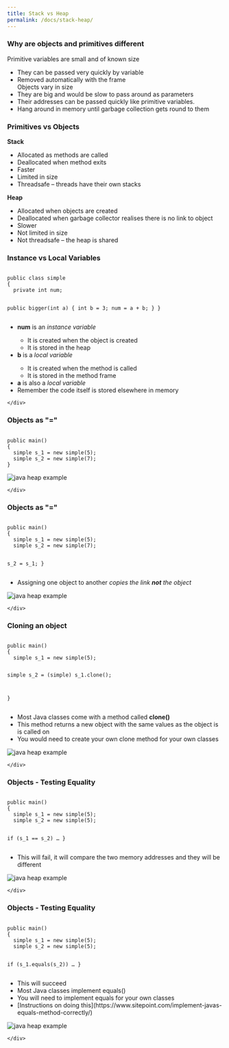 ```yaml
---
title: Stack vs Heap
permalink: /docs/stack-heap/
---
```




### Why are objects and primitives different
Primitive variables are small and of known size  
* They can be passed very quickly by variable  
* Removed automatically with the frame  
Objects vary in size  
* They are big and would be slow to pass around as parameters  
* Their addresses can be passed quickly like primitive variables.  
* Hang around in memory until garbage collection gets round to them  


### Primitives vs Objects
<div class="row">
    <div class="col-md-6">
<b>Stack</b>
<ul>
<li>Allocated as methods are called</li>
<li>Deallocated when method exits</li>
<li>Faster</li>
<li>Limited in size</li>
<li>Threadsafe – threads have their own stacks</li>
</ul>
    </div>
    <div class="col-md-6">
    <b>Heap</b>
<ul>
<li>Allocated when objects are created</li>
<li>Deallocated when garbage collector realises there is no link to object</li>
<li>Slower</li>
<li>Not limited in size</li>
<li>Not threadsafe – the heap is shared</li>
</ul>
    </div>
</div>


### Instance vs Local Variables
<div class="row">
    <div class="col-md-6">
            <pre><code class="language-java">
public class simple
{
  private int num;

  public bigger(int a) 
  { 
    int b = 3;
    num = a + b; 
  }
}
</code></pre>
    </div>
    <div class="col-md-6">
<ul>
<li><b>num</b> is an <i>instance variable</i></li>
<ul>
<li>It is created when the object is created </li>
<li>It is stored in the heap</li>
</ul>
<li><b>b</b> is a <i>local variable</i></li>
<ul>
<li>It is created when the method is called</li>
<li>It is stored in the method frame</li>
</ul>
<li><b>a</b> is also a <i>local variable</i></li>
<li>Remember the code itself is stored elsewhere in memory</li>
</ul>

    </div>
</div>


### Objects as "="
<div class="row">
    <div class="col-md-6">
            <pre><code class="language-java">
public main()
{
  simple s_1 = new simple(5);
  simple s_2 = new simple(7);
}
</code></pre>
    </div>
    <div class="col-md-6">
<img src="/assets/img/heap1-14.png" alt="java heap example">

    </div>
</div>


### Objects as "="
<div class="row">
    <div class="col-md-6">
            <pre><code class="language-java">
public main()
{
  simple s_1 = new simple(5);
  simple s_2 = new simple(7);

  s_2 = s_1;
}
</code></pre>
<ul>
<li>Assigning one object to another <i>copies the link <b>not</b> the object</i></li>
</ul>
    </div>
    <div class="col-md-6">
<img src="/assets/img/heap1-15.png" alt="java heap example">

    </div>
</div>

### Cloning an object
<div class="row">
    <div class="col-md-6">
            <pre><code class="language-java">
public main()
{
  simple s_1 = new simple(5);

  simple s_2 = (simple) s_1.clone();
  
}
</code></pre>
<ul>
<li>Most Java classes come with a method called <b>clone()</b></li>
<li>This method returns a new object with the same values as the object is is called on</li>
<li>You would need to create your own clone method for your own classes</li>
</ul>
    </div>
    <div class="col-md-6">
<img src="/assets/img/heap1-16.png" alt="java heap example">

    </div>
</div>

### Objects - Testing Equality
<div class="row">
    <div class="col-md-6">
            <pre><code class="language-java">
public main()
{
  simple s_1 = new simple(5);
  simple s_2 = new simple(5);

  if (s_1 == s_2)
  …
}
</code></pre>
<ul>
<li>This will fail, it will compare the two memory addresses and they will be different</li>
</ul>
    </div>
    <div class="col-md-6">
<img src="/assets/img/heap1-17.png" alt="java heap example">

    </div>
</div>


### Objects - Testing Equality
<div class="row">
    <div class="col-md-6">
            <pre><code class="language-java">
public main()
{
  simple s_1 = new simple(5);
  simple s_2 = new simple(5);

  if (s_1.equals(s_2))
  …
}
</code></pre>
<ul>
<li>This will succeed</li>
<li>Most Java classes implement equals()</li>
<li>You will need to implement equals for your own classes</li>
<li>[Instructions on doing this](https://www.sitepoint.com/implement-javas-equals-method-correctly/)</li>
</ul>
    </div>
    <div class="col-md-6">
<img src="/assets/img/heap1-17.png" alt="java heap example">

    </div>
</div>

